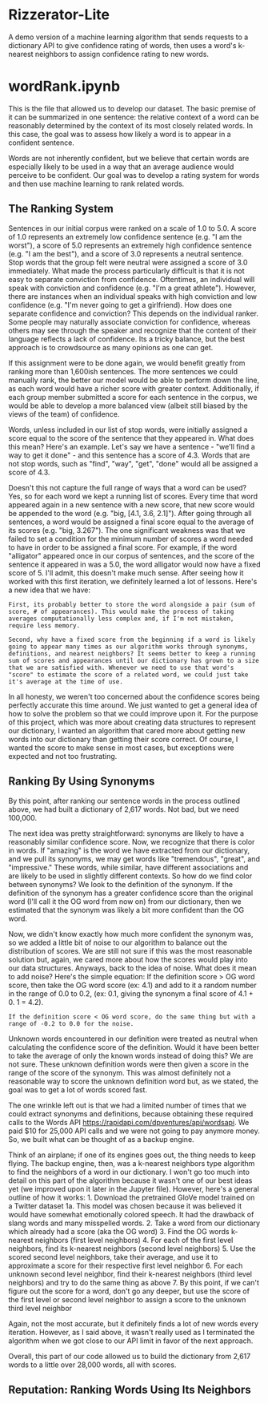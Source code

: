 # **Rizzerator-Lite**
A demo version of a machine learning algorithm that sends requests to a dictionary API to give confidence rating of words, then uses a word's k-nearest neighbors to assign confidence rating to new words.


# **wordRank.ipynb**
This is the file that allowed us to develop our dataset. The basic premise of it can be summarized in one sentence: the relative context of a word can be reasonably determined by the context of its most closely related words. In this case, the goal was to assess how likely a word is to appear in a confident sentence. 

Words are not inherently confident, but we believe that certain words are especially likely to be used in a way that an average audience would perceive to be confident. Our goal was to develop a rating system for words and then use machine learning to rank related words.

## The Ranking System
Sentences in our initial corpus were ranked on a scale of 1.0 to 5.0. A score of 1.0 represents an extremely low confidence sentence (e.g. "I am the worst"), a score of 5.0 represents an extremely high confidence sentence (e.g. "I am the best"), and a score of 3.0 represents a neutral sentence. Stop words that the group felt were neutral were assigned a score of 3.0 immediately. What made the process particularly difficult is that it is not easy to separate conviction from confidence. Oftentimes, an individual will speak with conviction and confidence (e.g. "I'm a great athlete"). However, there are instances when an individual speaks with high conviction and low confidence (e.g. "I'm never going to get a girlfriend). How does one separate confidence and conviction? This depends on the individual ranker. Some people may naturally associate conviction for confidence, whereas others may see through the speaker and recognize that the content of their language reflects a lack of confidence. Its a tricky balance, but the best approach is to crowdsource as many opinions as one can get.

If this assignment were to be done again, we would benefit greatly from ranking more than 1,600ish sentences. The more sentences we could manually rank, the better our model would be able to perform down the line, as each word would have a richer score with greater context. Additionally, if each group member submitted a score for each sentence in the corpus, we would be able to develop a more balanced view (albeit still biased by the views of the team) of confidence. 

Words, unless included in our list of stop words, were initially assigned a score equal to the score of the sentence that they appeared in. What does this mean? Here's an example. Let's say we have a sentence - "we'll find a way to get it done" - and this sentence has a score of 4.3. Words that are not stop words, such as "find", "way", "get", "done" would all be assigned a score of 4.3. 

Doesn't this not capture the full range of ways that a word can be used? Yes, so for each word we kept a running list of scores. Every time that word appeared again in a new sentence with a new score, that new score would be appended to the word (e.g. "big, [4.1, 3.6, 2.1]"). After going through all sentences, a word would be assigned a final score equal to the average of its scores (e.g. "big, 3.267"). The one significant weakness was that we failed to set a condition for the minimum number of scores a word needed to have in order to be assigned a final score. For example, if the word "alligator" appeared once in our corpus of sentences, and the score of the sentence it appeared in was a 5.0, the word alligator would now have a fixed score of 5. I'll admit, this doesn't make much sense. After seeing how it worked with this first iteration, we definitely learned a lot of lessons. Here's a new idea that we have:

    First, its probably better to store the word alongside a pair (sum of score, # of appearances). This would make the process of taking averages computationally less complex and, if I'm not mistaken, require less memory.

    Second, why have a fixed score from the beginning if a word is likely going to appear many times as our algorithm works through synonyms, definitions, and nearest neighbors? It seems better to keep a running sum of scores and appearances until our dictionary has grown to a size that we are satisfied with. Whenever we need to use that word's "score" to estimate the score of a related word, we could just take it's average at the time of use.

In all honesty, we weren't too concerned about the confidence scores being perfectly accurate this time around. We just wanted to get a general idea of how to solve the problem so that we could improve upon it. For the purpose of this project, which was more about creating data structures to represent our dictionary, I wanted an algorithm that cared more about getting new words into our dictionary than getting their score correct. Of course, I wanted the score to make sense in most cases, but exceptions were expected and not too frustrating.

## Ranking By Using Synonyms
By this point, after ranking our sentence words in the process outlined above, we had built a dictionary of 2,617 words. Not bad, but we need 100,000. 

The next idea was pretty straightforward: synonyms are likely to have a reasonably similar confidence score. Now, we recognize that there is color in words. If "amazing" is the word we have extracted from our dictionary, and we pull its synonyms, we may get words like "tremendous", "great", and "impressive." These words, while similar, have different associations and are likely to be used in slightly different contexts. So how do we find color between synonyms? We look to the definition of the synonym. If the definition of the synonym has a greater confidence score than the original word (I'll call it the OG word from now on) from our dictionary, then we estimated that the synonym was likely a bit more confident than the OG word. 

Now, we didn't know exactly how much more confident the synonym was, so we added a little bit of noise to our algorithm to balance out the distribution of scores. We are still not sure if this was the most reasonable solution but, again, we cared more about how the scores would play into our data structures. Anyways, back to the idea of noise. What does it mean to add noise? Here's the simple equation:
    If the definition score > OG word score, then take the OG word score (ex: 4.1) and add to it a random number in the range of 0.0 to 0.2, (ex: 0.1, giving the synonym a final score of 4.1 + 0. 1 = 4.2).

    If the definition score < OG word score, do the same thing but with a range of -0.2 to 0.0 for the noise.

Unknown words encountered in our definition were treated as neutral when calculating the confidence score of the definition. Would it have been better to take the average of only the known words instead of doing this? We are not sure. These unknown definition words were then given a score in the range of the score of the synonym. This was almost definitely not a reasonable way to score the unknown definition word but, as we stated, the goal was to get a lot of words scored fast. 

The one wrinkle left out is that we had a limited number of times that we could extract synonyms and definitions, because obtaining these required calls to the Words API https://rapidapi.com/dpventures/api/wordsapi. We paid $10 for 25,000 API calls and we were not going to pay anymore money. So, we built what can be thought of as a backup engine. 

Think of an airplane; if one of its engines goes out, the thing needs to keep flying. The backup engine, then, was a k-nearest neighbors type algorithm to find the neighbors of a word in our dictionary. I won't go too much into detail on this part of the algorithm because it wasn't one of our best ideas yet (we improved upon it later in the Jupyter file). However, here's a general outline of how it works:
    1. Download the pretrained GloVe model trained on a Twitter dataset
        1a. This model was chosen because it was believed it would have somewhat emotionally colored speech. It had the drawback of slang words and many                misspelled words.
    2. Take a word from our dictionary which already had a score (aka the OG word)
    3. Find the OG words k-nearest neighbors (first level neighbors)
    4. For each of the first level neighbors, find its k-nearest neighbors (second level neighbors)
    5. Use the scored second level neighbors, take their average, and use it to approximate a score for their respective first  level neighbor
    6. For each unknown second level neighbor, find their k-nearest neighbors (third level neighbors) and try to do the same thing as above
    7. By this point, if we can't figure out the score for a word, don't go any deeper, but use the score of the first level or second level neighbor to            assign a score to the unknown third level neighbor

Again, not the most accurate, but it definitely finds a lot of new words every iteration. However, as I said above, it wasn't really used as I terminated the algorithm when we got close to our API limit in favor of the next approach.

Overall, this part of our code allowed us to build the dictionary from 2,617 words to a little over 28,000 words, all with scores.


## Reputation: Ranking Words Using Its Neighbors

